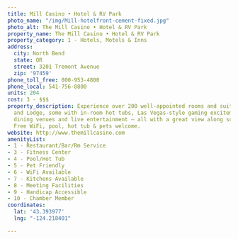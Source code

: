```yaml
---
title: Mill Casino • Hotel & RV Park
photo_name: "/img/Mill-hotelfront-cement-fixed.jpg"
photo_alt: The Mill Casino • Hotel & RV Park
property_name: The Mill Casino • Hotel & RV Park
property_category: 1 - Hotels, Motels & Inns
address:
  city: North Bend
  state: OR
  street: 3201 Tremont Avenue
  zip: '97459'
phone_toll_free: 800-953-4800
phone_local: 541-756-8800
units: 204
cost: 3 - $$$
property_description: Experience over 200 well-appointed rooms and suites in our Tower
  and Lodge, some with in-room hot tubs, Las Vegas-style gaming excitement, five excellent
  dining venues and live entertainment – all with a great view along scenic Coos Bay.
  Free WiFi, pool, hot tub & pets welcome.
website: http://www.themillcasino.com
amenityList:
- 1 - Restaurant/Bar/Rm Service
- 3 - Fitness Center
- 4 - Pool/Hot Tub
- 5 - Pet Friendly
- 6 - WiFi Available
- 7 - Kitchens Available
- 8 - Meeting Facilities
- 9 - Handicap Accessible
- 10 - Chamber Member
coordinates:
  lat: '43.393977'
  lng: "-124.218401"

---
```

